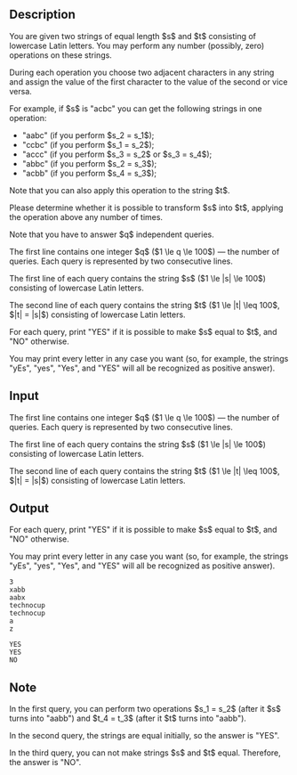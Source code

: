 ## Description

<div><p>You are given two strings of equal length $s$ and $t$ consisting of lowercase Latin letters. You may perform any number (possibly, zero) operations on these strings.</p><p>During each operation you choose two <span class="tex-font-style-bf">adjacent</span> characters in <span class="tex-font-style-bf">any</span> string and assign the value of the first character to the value of the second or vice versa.</p><p>For example, if $s$ is "<span class="tex-font-style-tt">acbc</span>" you can get the following strings in <span class="tex-font-style-bf">one</span> operation: </p><ul> <li> "<span class="tex-font-style-tt">aabc</span>" (if you perform $s_2 = s_1$); </li><li> "<span class="tex-font-style-tt">ccbc</span>" (if you perform $s_1 = s_2$); </li><li> "<span class="tex-font-style-tt">accc</span>" (if you perform $s_3 = s_2$ or $s_3 = s_4$); </li><li> "<span class="tex-font-style-tt">abbc</span>" (if you perform $s_2 = s_3$); </li><li> "<span class="tex-font-style-tt">acbb</span>" (if you perform $s_4 = s_3$); </li></ul><p>Note that you can also apply this operation to the string $t$.</p><p>Please determine whether it is possible to transform $s$ into $t$, applying the operation above any number of times.</p><p>Note that you have to answer $q$ independent queries.</p></div><div class="input-specification"><p>The first line contains one integer $q$ ($1 \le q \le 100$)&nbsp;— the number of queries. Each query is represented by two consecutive lines.</p><p>The first line of each query contains the string $s$ ($1 \le |s| \le 100$) consisting of lowercase Latin letters.</p><p>The second line of each query contains the string $t$ ($1 \le |t| \leq 100$, $|t| = |s|$) consisting of lowercase Latin letters.</p></div><div class="output-specification"><p>For each query, print "<span class="tex-font-style-tt">YES</span>" if it is possible to make $s$ equal to $t$, and "<span class="tex-font-style-tt">NO</span>" otherwise.</p><p>You may print every letter in any case you want (so, for example, the strings "<span class="tex-font-style-tt">yEs</span>", "<span class="tex-font-style-tt">yes</span>", "<span class="tex-font-style-tt">Yes</span>", and "<span class="tex-font-style-tt">YES</span>" will all be recognized as positive answer).</p></div>

## Input

<p>The first line contains one integer $q$ ($1 \le q \le 100$)&nbsp;— the number of queries. Each query is represented by two consecutive lines.</p><p>The first line of each query contains the string $s$ ($1 \le |s| \le 100$) consisting of lowercase Latin letters.</p><p>The second line of each query contains the string $t$ ($1 \le |t| \leq 100$, $|t| = |s|$) consisting of lowercase Latin letters.</p>

## Output

<p>For each query, print "<span class="tex-font-style-tt">YES</span>" if it is possible to make $s$ equal to $t$, and "<span class="tex-font-style-tt">NO</span>" otherwise.</p><p>You may print every letter in any case you want (so, for example, the strings "<span class="tex-font-style-tt">yEs</span>", "<span class="tex-font-style-tt">yes</span>", "<span class="tex-font-style-tt">Yes</span>", and "<span class="tex-font-style-tt">YES</span>" will all be recognized as positive answer).</p>





```input1
3
xabb
aabx
technocup
technocup
a
z
```




```output1
YES
YES
NO
```



## Note

<p>In the first query, you can perform two operations $s_1 = s_2$ (after it $s$ turns into "<span class="tex-font-style-tt">aabb</span>") and $t_4 = t_3$ (after it $t$ turns into "<span class="tex-font-style-tt">aabb</span>"). </p><p>In the second query, the strings are equal initially, so the answer is "<span class="tex-font-style-tt">YES</span>".</p><p>In the third query, you can not make strings $s$ and $t$ equal. Therefore, the answer is "<span class="tex-font-style-tt">NO</span>".</p>
